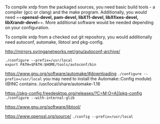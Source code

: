 To compile xrdp from the packaged sources, you need basic build tools - a compiler (gcc or clang) and the make program. Additionally, you would need ==**openssl-devel, pam-devel, libX11-devel, libXfixes-devel, libXrandr-devel**==. More additional software would be needed depending on your configuration.

To compile xrdp from a checked out git repository, you would additionally need autoconf, automake, libtool and pkg-config.

http://mirrors.syringanetworks.net/gnu/autoconf-archive/
```
./configure --prefix=/usr/local
export PATH=$PATH:$HOME/tools/autoconf/bin
```

https://www.gnu.org/software/automake/#downloading
`./configure --prefix=/usr/local`
you may need to install the Automake::Config module) (@INC contains: /usr/local/share/automake-1.16


https://pkg-config.freedesktop.org/releases/?C=M;O=A](pkg-config
`./configure --with-internal-glib`

https://www.gnu.org/software/libtool/

https://www.openssl.org/source/
`./config --prefix=/usr/local`